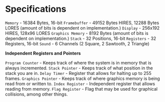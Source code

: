 # Specifications

`Memory` - 16384 Bytes, 16-bit
`Framebuffer` - 49152 Bytes HIRES, 12288 Bytes LORES (amount of bits is dependent on implementation.)
`Display` - 256x192 HIRES, 128x96 LORES
`Graphics Memory` - 8192 Bytes (amount of bits is dependent on implementation.)
`Stack` - 32 Positions, 16-bit
`Registers` - 32 Registers, 16-bit
`Sound` - 6 Channels (2 Square, 2 Sawtooth, 2 Triangle)

**Independent Registers and Pointers**

`Program Counter` - Keeps track of where the system is in memory that is always incremented.
`Stack Pointer` - Keeps track of what position in the stack you are in.
`Delay Timer` - Register that allows for halting up to 255 frames.
`Graphics Pointer` - Keeps track of where graphics memory is being read from or written to.
`Index Register` - Independent register that allows reading from memory.
`Flag Register` - Flag that may be used for graphical collisions, among other things.
